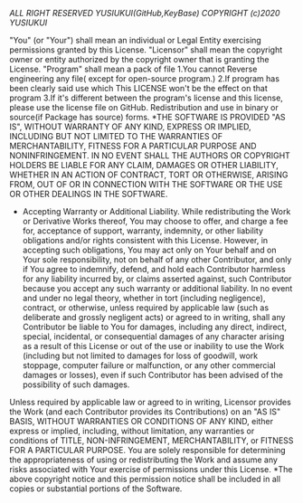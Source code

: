 *ALL RIGHT RESERVED YUSIUKUI(GitHub,KeyBase) COPYRIGHT (c)2020 YUSIUKUI*

 "You" (or "Your") shall mean an individual or Legal Entity exercising permissions granted by this License.
"Licensor" shall mean the copyright owner or entity authorized by the copyright owner that is granting the License.
"Program" shall mean a pack of file 
1.You cannot Reverse engineering any file( except for open-source program.) 
2.If program has been clearly said use which This LICENSE won't be the effect on that program 
3.If it's different between the program's license and this license, please use the license file on GitHub.
Redistribution and use in binary or source(if Package has source) forms.
*THE SOFTWARE IS PROVIDED "AS IS", WITHOUT WARRANTY OF ANY KIND, EXPRESS OR IMPLIED, INCLUDING BUT NOT LIMITED TO THE WARRANTIES OF MERCHANTABILITY, FITNESS FOR A PARTICULAR PURPOSE AND NONINFRINGEMENT. IN NO EVENT SHALL THE AUTHORS OR COPYRIGHT HOLDERS BE LIABLE FOR ANY CLAIM, DAMAGES OR OTHER LIABILITY, WHETHER IN AN ACTION OF CONTRACT, TORT OR OTHERWISE, ARISING FROM, OUT OF OR IN CONNECTION WITH THE SOFTWARE OR THE USE OR OTHER DEALINGS IN THE SOFTWARE.
* Accepting Warranty or Additional Liability. While redistributing the Work or Derivative Works thereof, You may choose to offer, and charge a fee for, acceptance of support, warranty, indemnity, or other liability obligations and/or rights consistent with this License. However, in accepting such obligations, You may act only on Your behalf and on Your sole responsibility, not on behalf of any other Contributor, and only if You agree to indemnify, defend, and hold each Contributor harmless for any liability incurred by, or claims asserted against, such Contributor because you accept any such warranty or additional liability.
 In no event and under no legal theory, whether in tort (including negligence), contract, or otherwise, unless required by applicable law (such as deliberate and grossly negligent acts) or agreed to in writing, shall any Contributor be liable to You for damages, including any direct, indirect, special, incidental, or consequential damages of any character arising as a result of this License or out of the use or inability to use the Work (including but not limited to damages for loss of goodwill, work stoppage, computer failure or malfunction, or any other commercial damages or losses), even if such Contributor has been advised of the possibility of such damages.

Unless required by applicable law or agreed to in writing, Licensor provides the Work (and each Contributor provides its Contributions) on an "AS IS" BASIS, WITHOUT WARRANTIES OR CONDITIONS OF ANY KIND, either express or implied, including, without limitation, any warranties or conditions of TITLE, NON-INFRINGEMENT, MERCHANTABILITY, or FITNESS FOR A PARTICULAR PURPOSE. You are solely responsible for determining the appropriateness of using or redistributing the Work and assume any risks associated with Your exercise of permissions under this License.
*The above copyright notice and this permission notice shall be included in all copies or substantial portions of the Software.
